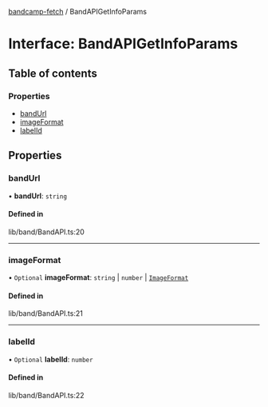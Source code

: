 [bandcamp-fetch](../README.md) / BandAPIGetInfoParams

# Interface: BandAPIGetInfoParams

## Table of contents

### Properties

- [bandUrl](BandAPIGetInfoParams.md#bandurl)
- [imageFormat](BandAPIGetInfoParams.md#imageformat)
- [labelId](BandAPIGetInfoParams.md#labelid)

## Properties

### bandUrl

• **bandUrl**: `string`

#### Defined in

lib/band/BandAPI.ts:20

___

### imageFormat

• `Optional` **imageFormat**: `string` \| `number` \| [`ImageFormat`](ImageFormat.md)

#### Defined in

lib/band/BandAPI.ts:21

___

### labelId

• `Optional` **labelId**: `number`

#### Defined in

lib/band/BandAPI.ts:22
